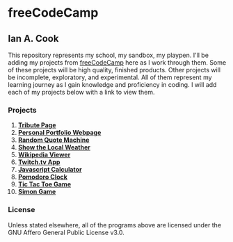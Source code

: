 # freeCodeCamp

## Ian A. Cook

This repository represents my school, my sandbox, my playpen. I'll be adding my projects from [freeCodeCamp](https://www.freecodecamp.com) here as I work through them. Some of these projects will be high quality, finished products. Other projects will be incomplete, exploratory, and experimental. All of them represent my learning journey as I gain knowledge and proficiency in coding. I will add each of my projects below with a link to view them.

### Projects

1. **[Tribute Page](https://nai888.github.io/freeCodeCamp/01-Tribute-Page/)**
2. **[Personal Portfolio Webpage](https://nai888.github.io/freeCodeCamp/02-Personal-Portfolio-Webpage/)**
3. **[Random Quote Machine](https://nai888.github.io/freeCodeCamp/03-Random-Quote-Machine/)**
4. **[Show the Local Weather](https://nai888.github.io/freeCodeCamp/04-Show-the-Local-Weather/)**
5. **[Wikipedia Viewer](https://nai888.github.io/freeCodeCamp/05-Wikipedia-Viewer/)**
6. **[Twitch.tv App](https://nai888.github.io/freeCodeCamp/06-Twitchtv-App/)**
7. **[Javascript Calculator](https://nai888.github.io/freeCodeCamp/07-Javascript-Calculator)**
8. **[Pomodoro Clock](https://nai888.github.io/freeCodeCamp/08-Pomodoro-Clock/)**
9. **[Tic Tac Toe Game](https://nai888.github.io/freeCodeCamp/09-Tic-Tac-Toe/)**
10. **[Simon Game](https://nai888.github.io/freeCodeCamp/10-Simon-Game/)**

### License

Unless stated elsewhere, all of the programs above are licensed under the GNU Affero General Public License v3.0.
